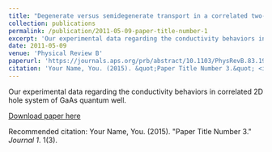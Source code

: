 ```yaml
---
title: "Degenerate versus semidegenerate transport in a correlated two-dimensional hole system"
collection: publications
permalink: /publication/2011-05-09-paper-title-number-1
excerpt: 'Our experimental data regarding the conductivity behaviors in correlated 2D hole system of GaAs quantum well'
date: 2011-05-09
venue: 'Physical Review B'
paperurl: 'https://journals.aps.org/prb/abstract/10.1103/PhysRevB.83.193301'
citation: 'Your Name, You. (2015). &quot;Paper Title Number 3.&quot; <i>Journal 1</i>. 1(3).'
---
```

Our experimental data regarding the conductivity behaviors in correlated 2D hole system of GaAs quantum well.

[Download paper here](http://academicpages.github.io/files/paper3.pdf)

Recommended citation: Your Name, You. (2015). "Paper Title Number 3." <i>Journal 1</i>. 1(3).
